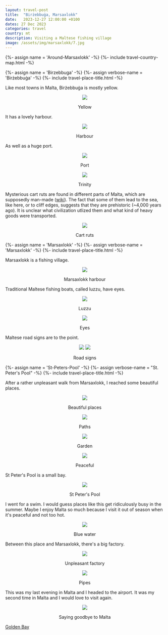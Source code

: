 ```yaml
---
layout: travel-post
title:  "Birżebbuġa, Marsaxlokk"
date:   2023-12-27 12:00:00 +0100
dates: 27 Dec 2023
categories: travel
country: mt
description: Visiting a Maltese fishing village
image: /assets/img/marsaxlokk/7.jpg
---
```

{%- assign name = 'Around-Marsaxlokk' -%}
{%- include travel-country-map.html -%}

{%- assign name = 'Birzebbuga' -%}
{%- assign verbose-name = 'Birżebbuġa' -%}
{%- include travel-place-title.html -%}


Like most towns in Malta, Birżebbuġa is mostly yellow.
<center>
    <img src="{{site.baseurl}}/assets/img/marsaxlokk/5.jpg" />
    <p class="image-label">Yellow</p>
</center>

It has a lovely harbour.
<center>
    <img src="{{site.baseurl}}/assets/img/marsaxlokk/4.jpg" />
    <p class="image-label">Harbour</p>
</center>

As well as a huge port.
<center>
    <img src="{{site.baseurl}}/assets/img/marsaxlokk/2.jpg" />
    <p class="image-label">Port</p>
</center>

<center>
    <img src="{{site.baseurl}}/assets/img/marsaxlokk/3.jpg" />
    <p class="image-label">Trinity</p>
</center>


Mysterious cart ruts are found in different parts of Malta, which are supposedly man-made ([wiki](https://en.wikipedia.org/wiki/Misraħ_Għar_il-Kbir)). The fact that some of them lead to the sea, like here, or to cliff edges, suggests that they are prehistoric (~4,000 years ago). It is unclear what civilization utlized them and what kind of heavy goods were transported.
<center>
    <img src="{{site.baseurl}}/assets/img/marsaxlokk/6.jpg" />
    <p class="image-label">Cart ruts</p>
</center>

{%- assign name = 'Marsaxlokk' -%}
{%- assign verbose-name = 'Marsaxlokk' -%}
{%- include travel-place-title.html -%}

Marsaxlokk is a fishing village.
<center>
    <img src="{{site.baseurl}}/assets/img/marsaxlokk/7.jpg" />
    <p class="image-label">Marsaxlokk harbour</p>
</center>

Traditional Maltese fishing boats, called luzzu, have eyes.
<center>
    <img src="{{site.baseurl}}/assets/img/marsaxlokk/8.jpg" />
    <p class="image-label">Luzzu</p>
</center>

<center>
    <img src="{{site.baseurl}}/assets/img/marsaxlokk/10.jpg" />
    <p class="image-label">Eyes</p>
</center>

Maltese road signs are to the point.
<center>
    <div class="side-by-side">
        <img src="{{site.baseurl}}/assets/img/marsaxlokk/10-1.jpg" />
        <img src="{{site.baseurl}}/assets/img/marsaxlokk/10-2.jpg" />
    </div>
    <p class="image-label">Road signs</p>
</center>

{%- assign name = 'St-Peters-Pool' -%}
{%- assign verbose-name = "St. Peter's Pool" -%}
{%- include travel-place-title.html -%}

After a rather unpleasant walk from Marsaxlokk, I reached some beautiful places.
<center>
    <img src="{{site.baseurl}}/assets/img/marsaxlokk/11.jpg" />
    <p class="image-label">Beautiful places</p>
</center>

<center>
    <img src="{{site.baseurl}}/assets/img/marsaxlokk/12.jpg" />
    <p class="image-label">Paths</p>
</center>

<center>
    <img src="{{site.baseurl}}/assets/img/marsaxlokk/13.jpg" />
    <p class="image-label">Garden</p>
</center>

<center>
    <img src="{{site.baseurl}}/assets/img/marsaxlokk/14.jpg" />
    <p class="image-label">Peaceful</p>
</center>

St Peter's Pool is a small bay. 
<center>
    <img src="{{site.baseurl}}/assets/img/marsaxlokk/15.jpg" />
    <p class="image-label">St Peter's Pool</p>
</center>

I went for a swim. I would guess places like this get ridiculously busy in the summer. Maybe I enjoy Malta so much because I visit it out of season when it's peaceful and not too hot.
<center>
    <img src="{{site.baseurl}}/assets/img/marsaxlokk/16.jpg" />
    <p class="image-label">Blue water</p>
</center>

Between this place and Marsaxlokk, there's a big factory.
<center>
    <img src="{{site.baseurl}}/assets/img/marsaxlokk/17.jpg" />
    <p class="image-label">Unpleasant factory</p>
</center>

<center>
    <img src="{{site.baseurl}}/assets/img/marsaxlokk/18.jpg" />
    <p class="image-label">Pipes</p>
</center>

This was my last evening in Malta and I headed to the airport. It was my second time in Malta and I would love to visit again.
<center>
    <img src="{{site.baseurl}}/assets/img/marsaxlokk/9.jpg" />
    <p class="image-label">Saying goodbye to Malta</p>
</center>

<a class="prev" href="/travel/2023/golden-bay">
    Golden Bay
</a>
